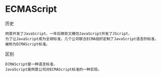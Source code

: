 










# ECMAScript 

历史

    网景开发了JavaScript，一年后微软又模仿JavaScript开发了JScript，
    为了让JavaScript成为全球标准，几个公司联合ECMA组织定制了JavaScript语言的标准，
    被称为ECMAScript标准。

区别

    ECMAScript是一种语言标准，
    JavaScript是网景公司对ECMAScript标准的一种实现。